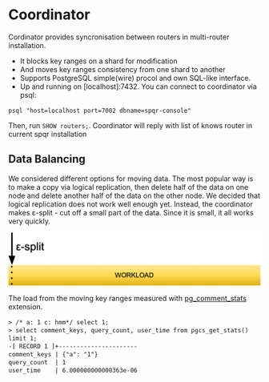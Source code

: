 # Coordinator

Cordinator provides syncronisation between routers in multi-router installation.
- It blocks key ranges on a shard for modification
- And moves key ranges consistency from one shard to another
- Supports PostgreSQL simple(wire) procol and own SQL-like interface.
- Up and running on [localhost]:7432. You can connect to coordinator via psql:

```
psql "host=localhost port=7002 dbname=spqr-console"
```

Then, run `SHOW routers;`. Coordinator will reply with list of knows router in current spqr installation

## Data Balancing

We considered different options for moving data. The most popular way is to make a copy via logical replication, then delete half of the data on one node and delete another half of the data on the other node. We decided that logical replication does not work well enough yet. Instead, the coordinator makes ε-split - cut off a small part of the data. Since it is small, it all works very quickly.

![ε-split](e-split.png "ε-split")

The load from the moving key ranges measured with [pg_comment_stats](https://github.com/munakoiso/pg_comment_stats) extension.

```
> /* a: 1 c: hmm*/ select 1;
> select comment_keys, query_count, user_time from pgcs_get_stats() limit 1;
-[ RECORD 1 ]+----------------------
comment_keys | {"a": "1"}
query_count  | 1
user_time    | 6.000000000000363e-06
```
